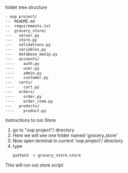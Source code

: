 folder tree structure

```bash
- oop project/
--  README.md
--  requirements.txt
--  grocery_store/
---   server.py
---   store.py
---   validations.py
---   variables.py
---   database_manip.py
---   accounts/
----    auth.py
----    user.py
----    admin.py
----    customer.py
---   carts/
----    cart.py
---   orders/
----    order.py
----    order_item.py
---   products/
----    product.py
```

Instructions to run Store

1. go to "oop project"/ directory
2. Here we will see one folder named 'grocery_store'
3. Now open terminal in current 'oop project'/ directory
4. type 
	```bash 
	python3 -m grocery_store.store
	```

This will run out store script
